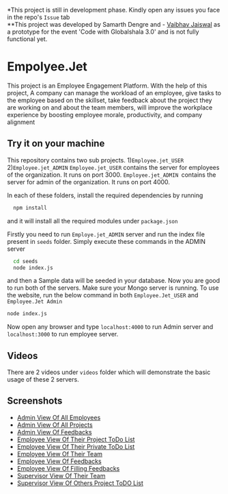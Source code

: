 *This project is still in development phase. Kindly open any issues you face in the repo's `Issue` tab                                                       
**This project was developed by Samarth Dengre and - [Vaibhav Jaiswal](https://github.com/thecurious1-sudo) as a prototype for the event 'Code with Globalshala 3.0' and is not fully functional yet.

# Empolyee.Jet

This project is an Employee Engagement Platform. With the help of this project, A company can manage the workload of an employee, give tasks to the employee based on the skillset, take feedback about the project they are working on and about the team members, will improve the workplace experience by boosting employee morale, productivity, and company alignment

## Try it on your machine
This repository contains two sub projects. 
1)`Employee.jet_USER`
2)`Employee.jet_ADMIN`
`Employee.jet_USER` contains the server for employees of the organization. It runs on port 3000.
`Employee.jet_ADMIN `contains the server for admin of the organization. It runs on port 4000.

In each of these folders, install the required dependencies by running
```bash
  npm install 
```
and it will install all the required modules under `package.json`

Firstly you need to run `Employe.jet_ADMIN` server and run the index file present in `seeds` folder.
Simply execute these commands in the ADMIN server
```bash
  cd seeds
  node index.js
```
and then a Sample data will be seeded in your database. Now you are good to run both of the servers.
Make sure your Mongo server is running.
To use the website, run the below command in both `Employee.Jet_USER` and `Employee.Jet Admin`
```bash
node index.js
```
Now open any browser and type `localhost:4000` to run Admin server and `localhost:3000` to run employee server.

## Videos
There are 2 videos under `videos` folder which will demonstrate the basic usage of these 2 servers.


## Screenshots

- [Admin View Of All Employees](https://asset.cloudinary.com/dodw1eaic/025db36858ecb4fdaddfece9ad83f98f)
- [Admin View Of All Projects](https://asset.cloudinary.com/dodw1eaic/386ee8d24ac06928dda2a9839c30365b)
- [Admin View Of Feedbacks](https://asset.cloudinary.com/dodw1eaic/ab15a71391c809ecc948671437664c1d)
- [Employee View Of Their Project ToDo List](https://asset.cloudinary.com/dodw1eaic/12cfef960fedf7ba6f093e4876ba469b)
- [Employee View Of Their Private ToDo List](https://asset.cloudinary.com/dodw1eaic/b4dcbe186b86ed4ac0c8ff05efd14022)
- [Employee View Of Their Team](https://asset.cloudinary.com/dodw1eaic/28cbc29fbe10f1e18368b7d29f3b0d6d)
- [Employee View Of Feedbacks](https://asset.cloudinary.com/dodw1eaic/82db4733a3685178d2d2251a72540488)
- [Employee View Of Filling Feedbacks](https://asset.cloudinary.com/dodw1eaic/228d69fc28828a2523e3f5445b6364d3)
- [Supervisor View Of Their Team](https://asset.cloudinary.com/dodw1eaic/25ae921f65ab491dd9465b8dfb4717de)
- [Supervisor View Of Others Project ToDO List](https://asset.cloudinary.com/dodw1eaic/72fbe476b563856c05528b098de1d7cf)

